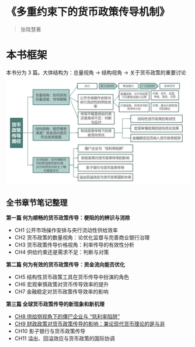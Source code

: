 # 《多重约束下的货币政策传导机制》

> 张晓慧著



# 本书框架

本书分为 3 篇。大体结构为：总量视角 $\rightarrow$ 结构视角 $\rightarrow$ 关于货币政策的重要讨论

![本书框架](本书框架.jpg)

## 全书章节笔记整理



**第一篇 何为顺畅的货币政策传导：梗阻的的辨识与消除**

- CH1 公开市场操作安排与央行流动性供给效率
- CH2 货币政策的数量视角：论优化监督与完善商业银行治理
- CH3 货币政策传导价格视角：利率传导的有效性分析
- CH4 供给约束还是需求不足：判断与对策

**第二篇 何为有效的货币政策传导：资金流向能否优化**

- CH5 结构性货币政策工具在货币传导中扮演的角色
- CH6 宏观审慎政策对货币传导效率的提升
- CH7 金融稳定对货币政策传导效率的影响

**第三篇 全球货币政策传导的新现象和新机理**

- [CH8 供给侧视角下的僵尸企业与 “低利率陷阱”](https://myeconomics.cn/economics/多重约束下的货币政策/Ch8.pdf)
- [CH9 财政政策对货币政策传导的影响：兼论现代货币理论的是与非](https://myeconomics.cn/economics/多重约束下的货币政策/Ch9.pdf)
- CH10 影子银行与货币政策传导
- CH11 溢出、回溢效应与货币政策的国际协调

